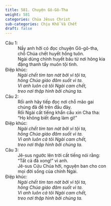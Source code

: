 ```yaml
---
title: 581. Chuyện Gô-Gô-Tha
weight: 581
categories: Chúa Jêsus Christ
sub-categories: Chịu Khổ Và Chết
draft: false
---
```

<dl><dt>Câu 1:</dt><dd data-verse="1">Nầy anh hỡi có đọc chuyện Gô-gô-tha, <br/>chỗ Chúa chết huyết hồng tuôn. <br/>Ngài dùng chính huyết báu từ nơi hông kia <br/>đặng thanh tẩy muôn tội tình. </dd><dt>Điệp khúc:</dt><dd data-chorus="1"><em>Ngài chết tim tan nát bởi vì tội ta, <br/>hông Chúa giáo đâm suốt vì ta. <br/>Vì anh luôn cả tôi Ngài cam chết, <br/>treo nơi thập hình bởi chúng ta. </em></dd><dt>Câu 2:</dt><dd data-verse="2">Rồi anh hãy tiếp đọc nơi chỗ mão gai <br/>chúng đã để trên đầu đây. <br/>Rồi Ngài cất tiếng khẩn cầu xin Cha tha: <br/>“Họ không biết đang làm gì!” </dd><dt>Điệp khúc:</dt><dd data-chorus="1"><em>Ngài chết tim tan nát bởi vì tội ta, <br/>hông Chúa giáo đâm suốt vì ta. <br/>Vì anh luôn cả tôi Ngài cam chết, <br/>treo nơi thập hình bởi chúng ta. </em></dd><dt>Câu 3:</dt><dd data-verse="3">Jê-sus ngước lên trời cất tiếng nói rằng: <br/>“Tất cả đã xong!” vì anh. <br/>Jê-sus Cứu Chúa hỡi, nguyện ban cho con <br/>mọi đời sống của chính Ngài. </dd><dt>Điệp khúc:</dt><dd data-chorus="1"><em>Ngài chết tim tan nát bởi vì tội ta, <br/>hông Chúa giáo đâm suốt vì ta. <br/>Vì anh luôn cả tôi Ngài cam chết, <br/>treo nơi thập hình bởi chúng ta. </em></dd></dl>